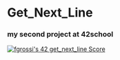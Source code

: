 # Get_Next_Line
### my second project at 42school
[![fgrossi's 42 get_next_line Score](https://badge42.vercel.app/api/v2/cl2p9nrdq006809kxlac8prrc/project/2464366)](https://github.com/JaeSeoKim/badge42)
